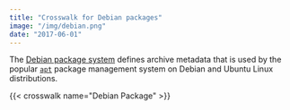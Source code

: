 ```yaml
---
title: "Crosswalk for Debian packages"
image: "/img/debian.png"
date: "2017-06-01"
---
```


The [Debian package system](https://www.debian.org/doc/manuals/debian-reference/ch02.en.html#_archive_meta_data) defines archive metadata that is used by the popular [`apt`](https://wiki.debian.org/Apt) package management system on Debian and Ubuntu Linux distributions.

{{< crosswalk name="Debian Package" >}}

